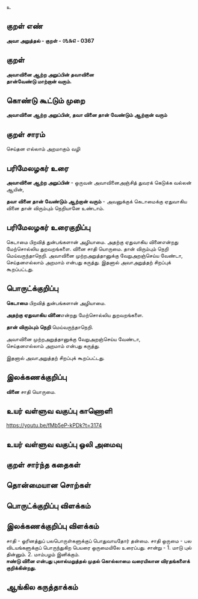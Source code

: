உ

## குறள் எண் 

**அவா அறுத்தல் - குறள் - ௦௩௬௭ - 0367**  

## குறள் 

**அவாவினை ஆற்ற அறுப்பின் தவாவினை  
தான்வேண்டு மாற்றான் வரும்.**

## கொண்டு கூட்டும் முறை

**அவாவினை ஆற்ற அறுப்பின், தவா வினை தான் வேண்டும் ஆற்றான் வரும்**

## குறள் சாரம் 

செய்தன எல்லாம் அறமாகும் வழி   

## பரிமேலழகர் உரை

**அவாவினை ஆற்ற அறுப்பின்** - ஒருவன் அவாவினைஅஞ்சித் துவரக் கெடுக்க வல்லன் ஆயின்,  

**தவா வினை தான் வேண்டும் ஆற்றான் வரும்** - அவனுக்குக் கெடாமைக்கு ஏதுவாகிய வினை தான் விரும்பும் நெறியானே உண்டாம்.

## பரிமேலழகர் உரைகுறிப்பு   

கெடாமை பிறவித் துன்பங்களான் அழியாமை. அதற்கு ஏதுவாகிய வினைஎன்றது மேற்சொல்லிய துறவறங்களை. வினை சாதி யொருமை. தான் விரும்பும் நெறி மெய்வருந்தாநெறி. அவாவினை முற்றஅறுத்தானுக்கு வேறுஅறஞ்செய்ய வேண்டா, செய்தனஎல்லாம் அறமாம் என்பது கருத்து. இதனால் அவாஅறுத்தற் சிறப்புக் கூறப்பட்டது.    

## பொருட்க்குறிப்பு 

**கெடாமை** பிறவித் துன்பங்களான் அழியாமை.  

**அதற்கு ஏதுவாகிய வினை**என்றது மேற்சொல்லிய துறவறங்களை.  

**தான் விரும்பும் நெறி** மெய்வருந்தாநெறி.   

அவாவினை முற்றஅறுத்தானுக்கு வேறுஅறஞ்செய்ய வேண்டா,   
செய்தனஎல்லாம் அறமாம் என்பது கருத்து.  

இதனால் அவாஅறுத்தற் சிறப்புக் கூறப்பட்டது.      

## இலக்கணக்குறிப்பு  

**வினை** சாதி யொருமை.    

## உயர் வள்ளுவ வகுப்பு காணொளி

https://youtu.be/fMb5eP-kPDk?t=3174

## உயர் வள்ளுவ வகுப்பு ஒலி அமைவு 

 
## குறள் சார்ந்த கதைகள் 


## தொன்மையான சொற்கள்


## பொருட்க்குறிப்பு விளக்கம்


## இலக்கணக்குறிப்பு விளக்கம்

சாதி - ஓரினத்துப் பலபொருள்களுக்குப் பொதுவாயதோர் தன்மை.  சாதி ஒருமை - பல விடயங்களுக்குப் பொருந்துகிற பெயரை ஒருமையிலே உரைப்பது. சான்று - 1. மாடு புல் தின்னும். 2. மாம்பழம் இனிக்கும்.   
**ஈண்டு வினை என்பது புலால்மறுத்தல் முதல் கொல்லாமை வரையிலான விரதங்களைக் குறிக்கின்றது.**

## ஆங்கில கருத்தாக்கம் 


